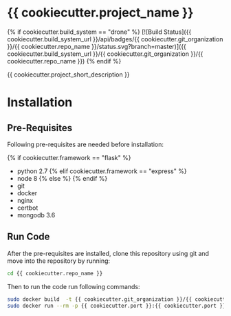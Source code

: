 {{  cookiecutter.project_name }}
========

{% if cookiecutter.build_system == "drone" %}
[![Build Status]({{ cookiecutter.build_system_url }}/api/badges/{{ cookiecutter.git_organization }}/{{ cookiecutter.repo_name }}/status.svg?branch=master)]({{ cookiecutter.build_system_url }}/{{ cookiecutter.git_organization }}/{{ cookiecutter.repo_name }})
{% endif %}

{{ cookiecutter.project_short_description }}

# Installation

## Pre-Requisites

Following pre-requisites are needed before installation:

{% if cookiecutter.framework == "flask" %}
- python 2.7
{% elif cookiecutter.framework == "express" %}
- node 8
{% else %}
{% endif %}
- git
- docker
- nginx
- certbot
- mongodb 3.6

## Run Code

After the pre-requisites are installed, clone this repository using git and move into the repository by running: 

```bash
cd {{ cookiecutter.repo_name }}
```

Then to run the code run following commands:

```bash
sudo docker build  -t {{ cookiecutter.git_organization }}/{{ cookiecutter.repo_name }}:{{ cookiecutter.version }} .
sudo docker run --rm -p {{ cookiecutter.port }}:{{ cookiecutter.port }}/tcp {{ cookiecutter.git_organization }}/{{ cookiecutter.repo_name }}:{{ cookiecutter.version }}
```
